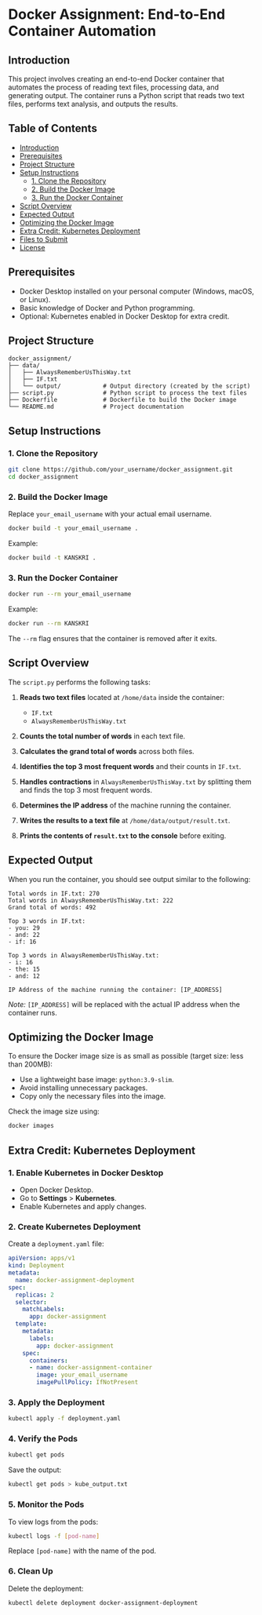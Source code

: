 # Docker Assignment: End-to-End Container Automation

## Introduction

This project involves creating an end-to-end Docker container that automates the process of reading text files, processing data, and generating output. The container runs a Python script that reads two text files, performs text analysis, and outputs the results.

## Table of Contents

- [Introduction](#introduction)
- [Prerequisites](#prerequisites)
- [Project Structure](#project-structure)
- [Setup Instructions](#setup-instructions)
  - [1. Clone the Repository](#1-clone-the-repository)
  - [2. Build the Docker Image](#2-build-the-docker-image)
  - [3. Run the Docker Container](#3-run-the-docker-container)
- [Script Overview](#script-overview)
- [Expected Output](#expected-output)
- [Optimizing the Docker Image](#optimizing-the-docker-image)
- [Extra Credit: Kubernetes Deployment](#extra-credit-kubernetes-deployment)
- [Files to Submit](#files-to-submit)
- [License](#license)

## Prerequisites

- Docker Desktop installed on your personal computer (Windows, macOS, or Linux).
- Basic knowledge of Docker and Python programming.
- Optional: Kubernetes enabled in Docker Desktop for extra credit.

## Project Structure

```
docker_assignment/
├── data/
│   ├── AlwaysRememberUsThisWay.txt
│   ├── IF.txt
│   └── output/            # Output directory (created by the script)
├── script.py              # Python script to process the text files
├── Dockerfile             # Dockerfile to build the Docker image
└── README.md              # Project documentation
```

## Setup Instructions

### 1. Clone the Repository

```bash
git clone https://github.com/your_username/docker_assignment.git
cd docker_assignment
```

### 2. Build the Docker Image

Replace `your_email_username` with your actual email username.

```bash
docker build -t your_email_username .
```

Example:

```bash
docker build -t KANSKRI .
```

### 3. Run the Docker Container

```bash
docker run --rm your_email_username
```

Example:

```bash
docker run --rm KANSKRI
```

The `--rm` flag ensures that the container is removed after it exits.

## Script Overview

The `script.py` performs the following tasks:

1. **Reads two text files** located at `/home/data` inside the container:
   - `IF.txt`
   - `AlwaysRememberUsThisWay.txt`

2. **Counts the total number of words** in each text file.

3. **Calculates the grand total of words** across both files.

4. **Identifies the top 3 most frequent words** and their counts in `IF.txt`.

5. **Handles contractions** in `AlwaysRememberUsThisWay.txt` by splitting them and finds the top 3 most frequent words.

6. **Determines the IP address** of the machine running the container.

7. **Writes the results to a text file** at `/home/data/output/result.txt`.

8. **Prints the contents of `result.txt` to the console** before exiting.

## Expected Output

When you run the container, you should see output similar to the following:

```
Total words in IF.txt: 270
Total words in AlwaysRememberUsThisWay.txt: 222
Grand total of words: 492

Top 3 words in IF.txt:
- you: 29
- and: 22
- if: 16

Top 3 words in AlwaysRememberUsThisWay.txt:
- i: 16
- the: 15
- and: 12

IP Address of the machine running the container: [IP_ADDRESS]
```

*Note:* `[IP_ADDRESS]` will be replaced with the actual IP address when the container runs.

## Optimizing the Docker Image

To ensure the Docker image size is as small as possible (target size: less than 200MB):

- Use a lightweight base image: `python:3.9-slim`.
- Avoid installing unnecessary packages.
- Copy only the necessary files into the image.

Check the image size using:

```bash
docker images
```

## Extra Credit: Kubernetes Deployment

### 1. Enable Kubernetes in Docker Desktop

- Open Docker Desktop.
- Go to **Settings** > **Kubernetes**.
- Enable Kubernetes and apply changes.

### 2. Create Kubernetes Deployment

Create a `deployment.yaml` file:

```yaml
apiVersion: apps/v1
kind: Deployment
metadata:
  name: docker-assignment-deployment
spec:
  replicas: 2
  selector:
    matchLabels:
      app: docker-assignment
  template:
    metadata:
      labels:
        app: docker-assignment
    spec:
      containers:
      - name: docker-assignment-container
        image: your_email_username
        imagePullPolicy: IfNotPresent
```

### 3. Apply the Deployment

```bash
kubectl apply -f deployment.yaml
```

### 4. Verify the Pods

```bash
kubectl get pods
```

Save the output:

```bash
kubectl get pods > kube_output.txt
```

### 5. Monitor the Pods

To view logs from the pods:

```bash
kubectl logs -f [pod-name]
```

Replace `[pod-name]` with the name of the pod.

### 6. Clean Up

Delete the deployment:

```bash
kubectl delete deployment docker-assignment-deployment
```
